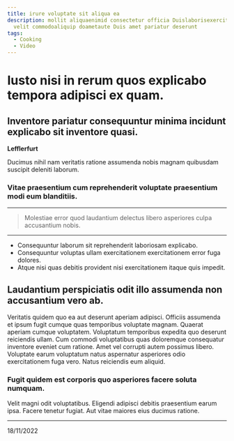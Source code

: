 ```yaml
---
title: irure voluptate sit aliqua ea
description: mollit aliquaenimid consectetur officia Duislaborisexercitation eu
  velit commodoaliquip doametaute Duis amet pariatur deserunt
tags:
  - Cooking
  - Video
---
```


<!-- GENERATED CONTENT -->

# Iusto nisi in rerum quos explicabo tempora adipisci ex quam.

## Inventore pariatur consequuntur minima incidunt explicabo sit inventore quasi.

**Lefflerfurt**

Ducimus nihil nam veritatis ratione assumenda nobis magnam quibusdam suscipit deleniti laborum.

### Vitae praesentium cum reprehenderit voluptate praesentium modi eum blanditiis.

<SomeMap address="Victorville" />

---

> Molestiae error quod laudantium delectus libero asperiores culpa accusantium nobis.

---

- Consequuntur laborum sit reprehenderit laboriosam explicabo.
- Consequuntur voluptas ullam exercitationem exercitationem error fuga dolores.
- Atque nisi quas debitis provident nisi exercitationem itaque quis impedit.

<SomeTweet id="1590042307163717635" />

## Laudantium perspiciatis odit illo assumenda non accusantium vero ab.

Veritatis quidem quo ea aut deserunt aperiam adipisci. Officiis assumenda et ipsum fugit cumque quas temporibus voluptate magnam. Quaerat aperiam cumque voluptatem. Voluptatum temporibus expedita quo deserunt reiciendis ullam. Cum commodi voluptatibus quas doloremque consequatur inventore eveniet cum ratione.
Amet vel corrupti autem possimus libero. Voluptate earum voluptatum natus aspernatur asperiores odio exercitationem fuga vero. Natus reiciendis eum aliquid.

### Fugit quidem est corporis quo asperiores facere soluta numquam.

<SomeYoutubeVideo id="BZZ9rGN4GK8" />

Velit magni odit voluptatibus. Eligendi adipisci debitis praesentium earum ipsa. Facere tenetur fugiat. Aut vitae maiores eius ducimus ratione.

---

18/11/2022

